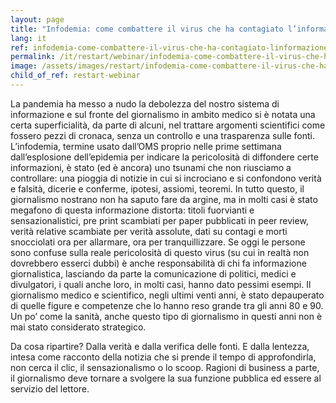 ```yaml
---
layout: page
title: "Infodemia: come combattere il virus che ha contagiato l’informazione?"
lang: it
ref: infodemia-come-combattere-il-virus-che-ha-contagiato-linformazione
permalink: /it/restart/webinar/infodemia-come-combattere-il-virus-che-ha-contagiato-linformazione
image: /assets/images/restart/infodemia-come-combattere-il-virus-che-ha-contagiato-linformazione.jpg
child_of_ref: restart-webinar
---
```


La pandemia ha messo a nudo la debolezza del nostro sistema di informazione e sul fronte del giornalismo in ambito medico si è notata una certa superficialità, da parte di alcuni, nel trattare argomenti scientifici come fossero pezzi di cronaca, senza un controllo e una trasparenza sulle fonti. L’infodemia, termine usato dall’OMS proprio nelle prime settimana dall’esplosione dell’epidemia per indicare la pericolosità di diffondere certe informazioni, è stato (ed è ancora) uno tsunami che non riusciamo a controllare: una pioggia di notizie in cui si incrociano e si confondono verità e falsità, dicerie e conferme, ipotesi, assiomi, teoremi. In tutto questo, il giornalismo nostrano non ha saputo fare da argine, ma in molti casi è stato megafono di questa informazione distorta: titoli fuorvianti e sensazionalistici, pre print scambiati per paper pubblicati in peer review, verità relative scambiate per verità assolute, dati su contagi e morti snocciolati ora per allarmare, ora per tranquillizzare. Se oggi le persone sono confuse sulla reale pericolosità di questo virus (su cui in realtà non dovrebbero esserci dubbi) è anche responsabilità di chi fa informazione giornalistica, lasciando da parte la comunicazione di politici, medici e divulgatori, i quali anche loro, in molti casi, hanno dato pessimi esempi. Il giornalismo medico e scientifico, negli ultimi venti anni, è stato depauperato di quelle figure e competenze che lo hanno reso grande tra gli anni 80 e 90. Un po’ come la sanità, anche questo tipo di giornalismo in questi anni non è mai stato considerato strategico.

Da cosa ripartire? Dalla verità e dalla verifica delle fonti. E dalla lentezza, intesa come racconto della notizia che si prende il tempo di approfondirla, non cerca il clic, il sensazionalismo o lo scoop. Ragioni di business a parte, il giornalismo deve tornare a svolgere la sua funzione pubblica ed essere al servizio del lettore.
